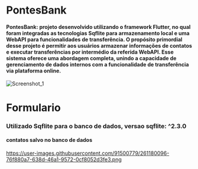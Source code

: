 # PontesBank
#### PontesBank: projeto desenvolvido utilizando o framework Flutter, no qual foram integradas as tecnologias Sqflite para armazenamento local e uma WebAPI para funcionalidades de transferência. O propósito primordial desse projeto é permitir aos usuários armazenar informações de contatos e executar transferências por intermédio da referida WebAPI. Esse sistema oferece uma abordagem completa, unindo a capacidade de gerenciamento de dados internos com a funcionalidade de transferência via plataforma online.
![Screenshot_1](https://github.com/pontes2014/PontesBank/assets/91500779/03672932-9fd0-425e-b24c-f67e688e22d9)


# Formulario
### Utilizado Sqflite para o banco de dados, versao sqflite: ^2.3.0
#### contatos salvo no banco de dados
https://user-images.githubusercontent.com/91500779/261180096-76f880a7-638d-46a1-9572-0cf8052d3fe3.png

